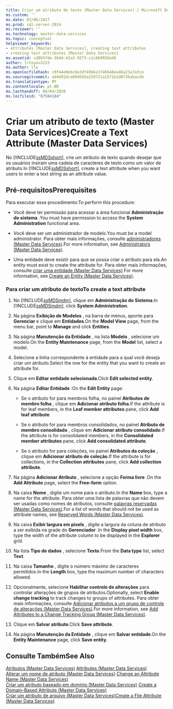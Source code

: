 ```yaml
---
title: Criar um atributo de texto (Master Data Services) | Microsoft Docs
ms.custom: ''
ms.date: 03/06/2017
ms.prod: sql-server-2014
ms.reviewer: ''
ms.technology: master-data-services
ms.topic: conceptual
helpviewer_keywords:
- attributes [Master Data Services], creating text attributes
- creating text attributes [Master Data Services]
ms.assetid: cd8b57de-364d-42a3-9273-c1c6b992bb40
author: lrtoyou1223
ms.author: lle
ms.openlocfilehash: c0f44e0e6c6e3df49b6a3746648ee46a23a7a3ce
ms.sourcegitcommit: ad4d92dce894592a259721a1571b1d8736abacdb
ms.translationtype: MT
ms.contentlocale: pt-BR
ms.lasthandoff: 08/04/2020
ms.locfileid: "87584184"
---
```

# <a name="create-a-text-attribute-master-data-services"></a><span data-ttu-id="27cde-102">Criar um atributo de texto (Master Data Services)</span><span class="sxs-lookup"><span data-stu-id="27cde-102">Create a Text Attribute (Master Data Services)</span></span>
  <span data-ttu-id="27cde-103">No [!INCLUDE[ssMDSshort](../includes/ssmdsshort-md.md)], crie um atributo de texto quando desejar que os usuários insiram uma cadeia de caracteres de texto como um valor de atributo.</span><span class="sxs-lookup"><span data-stu-id="27cde-103">In [!INCLUDE[ssMDSshort](../includes/ssmdsshort-md.md)], create a text attribute when you want users to enter a text string as an attribute value.</span></span>  
  
## <a name="prerequisites"></a><span data-ttu-id="27cde-104">Pré-requisitos</span><span class="sxs-lookup"><span data-stu-id="27cde-104">Prerequisites</span></span>  
 <span data-ttu-id="27cde-105">Para executar esse procedimento:</span><span class="sxs-lookup"><span data-stu-id="27cde-105">To perform this procedure:</span></span>  
  
-   <span data-ttu-id="27cde-106">Você deve ter permissão para acessar a área funcional **Administração do sistema** .</span><span class="sxs-lookup"><span data-stu-id="27cde-106">You must have permission to access the **System Administration** functional area.</span></span>  
  
-   <span data-ttu-id="27cde-107">Você deve ser um administrador de modelo.</span><span class="sxs-lookup"><span data-stu-id="27cde-107">You must be a model administrator.</span></span> <span data-ttu-id="27cde-108">Para obter mais informações, consulte [administradores &#40;Master Data Services&#41;](administrators-master-data-services.md).</span><span class="sxs-lookup"><span data-stu-id="27cde-108">For more information, see [Administrators &#40;Master Data Services&#41;](administrators-master-data-services.md).</span></span>  
  
-   <span data-ttu-id="27cde-109">Uma entidade deve existir para que se possa criar o atributo para ela.</span><span class="sxs-lookup"><span data-stu-id="27cde-109">An entity must exist to create the attribute for.</span></span> <span data-ttu-id="27cde-110">Para obter mais informações, consulte [criar uma entidade &#40;Master Data Services&#41;](../../2014/master-data-services/create-an-entity-master-data-services.md).</span><span class="sxs-lookup"><span data-stu-id="27cde-110">For more information, see [Create an Entity &#40;Master Data Services&#41;](../../2014/master-data-services/create-an-entity-master-data-services.md).</span></span>  
  
### <a name="to-create-a-text-attribute"></a><span data-ttu-id="27cde-111">Para criar um atributo de texto</span><span class="sxs-lookup"><span data-stu-id="27cde-111">To create a text attribute</span></span>  
  
1.  <span data-ttu-id="27cde-112">No [!INCLUDE[ssMDSmdm](../includes/ssmdsmdm-md.md)], clique em **Administração do Sistema**.</span><span class="sxs-lookup"><span data-stu-id="27cde-112">In [!INCLUDE[ssMDSmdm](../includes/ssmdsmdm-md.md)], click **System Administration**.</span></span>  
  
2.  <span data-ttu-id="27cde-113">Na página **Exibição de Modelos** , na barra de menus, aponte para **Gerenciar** e clique em **Entidades**.</span><span class="sxs-lookup"><span data-stu-id="27cde-113">On the **Model View** page, from the menu bar, point to **Manage** and click **Entities**.</span></span>  
  
3.  <span data-ttu-id="27cde-114">Na página **Manutenção da Entidade** , na lista **Modelo** , selecione um modelo.</span><span class="sxs-lookup"><span data-stu-id="27cde-114">On the **Entity Maintenance** page, from the **Model** list, select a model.</span></span>  
  
4.  <span data-ttu-id="27cde-115">Selecione a linha correspondente à entidade para a qual você deseja criar um atributo.</span><span class="sxs-lookup"><span data-stu-id="27cde-115">Select the row for the entity that you want to create an attribute for.</span></span>  
  
5.  <span data-ttu-id="27cde-116">Clique em **Editar entidade selecionada**.</span><span class="sxs-lookup"><span data-stu-id="27cde-116">Click **Edit selected entity**.</span></span>  
  
6.  <span data-ttu-id="27cde-117">Na página **Editar Entidade** :</span><span class="sxs-lookup"><span data-stu-id="27cde-117">On the **Edit Entity** page:</span></span>  
  
    -   <span data-ttu-id="27cde-118">Se o atributo for para membros folha, no painel **Atributos de membro folha** , clique em **Adicionar atributo folha**.</span><span class="sxs-lookup"><span data-stu-id="27cde-118">If the attribute is for leaf members, in the **Leaf member attributes** pane, click **Add leaf attribute**.</span></span>  
  
    -   <span data-ttu-id="27cde-119">Se o atributo for para membros consolidados, no painel **Atributo de membro consolidado** , clique em **Adicionar atributo consolidado**.</span><span class="sxs-lookup"><span data-stu-id="27cde-119">If the attribute is for consolidated members, in the **Consolidated member attributes** pane, click **Add consolidated attribute**.</span></span>  
  
    -   <span data-ttu-id="27cde-120">Se o atributo for para coleções, no painel **Atributos da coleção** , clique em **Adicionar atributo de coleção**.</span><span class="sxs-lookup"><span data-stu-id="27cde-120">If the attribute is for collections, in the **Collection attributes** pane, click **Add collection attribute**.</span></span>  
  
7.  <span data-ttu-id="27cde-121">Na página **Adicionar Atributo** , selecione a opção **Forma livre** .</span><span class="sxs-lookup"><span data-stu-id="27cde-121">On the **Add Attribute** page, select the **Free-form** option.</span></span>  
  
8.  <span data-ttu-id="27cde-122">Na caixa **Nome** , digite um nome para o atributo.</span><span class="sxs-lookup"><span data-stu-id="27cde-122">In the **Name** box, type a name for the attribute.</span></span> <span data-ttu-id="27cde-123">Para obter uma lista de palavras que não devem ser usadas como nomes de atributos, consulte [palavras reservadas &#40;Master Data Services&#41;](../../2014/master-data-services/reserved-words-master-data-services.md).</span><span class="sxs-lookup"><span data-stu-id="27cde-123">For a list of words that should not be used as attribute names, see [Reserved Words &#40;Master Data Services&#41;](../../2014/master-data-services/reserved-words-master-data-services.md).</span></span>  
  
9. <span data-ttu-id="27cde-124">Na caixa **Exibir largura em pixels** , digite a largura da coluna de atributo a ser exibida na grade do **Gerenciador** .</span><span class="sxs-lookup"><span data-stu-id="27cde-124">In the **Display pixel width** box, type the width of the attribute column to be displayed in the **Explorer** grid.</span></span>  
  
10. <span data-ttu-id="27cde-125">Na lista **Tipo de dados** , selecione **Texto**.</span><span class="sxs-lookup"><span data-stu-id="27cde-125">From the **Data type** list, select **Text**.</span></span>  
  
11. <span data-ttu-id="27cde-126">Na caixa **Tamanho** , digite o número máximo de caracteres permitidos.</span><span class="sxs-lookup"><span data-stu-id="27cde-126">In the **Length** box, type the maximum number of characters allowed.</span></span>  
  
12. <span data-ttu-id="27cde-127">Opcionalmente, selecione **Habilitar controle de alterações** para controlar alterações de grupos de atributos.</span><span class="sxs-lookup"><span data-stu-id="27cde-127">Optionally, select **Enable change tracking** to track changes to groups of attributes.</span></span> <span data-ttu-id="27cde-128">Para obter mais informações, consulte [Adicionar atributos a um grupo de controle de alterações &#40;Master Data Services&#41;](../../2014/master-data-services/add-attributes-to-a-change-tracking-group-master-data-services.md).</span><span class="sxs-lookup"><span data-stu-id="27cde-128">For more information, see [Add Attributes to a Change Tracking Group &#40;Master Data Services&#41;](../../2014/master-data-services/add-attributes-to-a-change-tracking-group-master-data-services.md).</span></span>  
  
13. <span data-ttu-id="27cde-129">Clique em **Salvar atributo**.</span><span class="sxs-lookup"><span data-stu-id="27cde-129">Click **Save attribute**.</span></span>  
  
14. <span data-ttu-id="27cde-130">Na página **Manutenção da Entidade** , clique em **Salvar entidade**.</span><span class="sxs-lookup"><span data-stu-id="27cde-130">On the **Entity Maintenance** page, click **Save entity**.</span></span>  
  
## <a name="see-also"></a><span data-ttu-id="27cde-131">Consulte Também</span><span class="sxs-lookup"><span data-stu-id="27cde-131">See Also</span></span>  
 <span data-ttu-id="27cde-132">[Atributos &#40;Master Data Services&#41;](../../2014/master-data-services/attributes-master-data-services.md) </span><span class="sxs-lookup"><span data-stu-id="27cde-132">[Attributes &#40;Master Data Services&#41;](../../2014/master-data-services/attributes-master-data-services.md) </span></span>  
 <span data-ttu-id="27cde-133">[Alterar um nome de atributo &#40;Master Data Services&#41;](change-an-attribute-name-and-data-type-master-data-services.md) </span><span class="sxs-lookup"><span data-stu-id="27cde-133">[Change an Attribute Name &#40;Master Data Services&#41;](change-an-attribute-name-and-data-type-master-data-services.md) </span></span>  
 <span data-ttu-id="27cde-134">[Criar um atributo baseado em domínio &#40;Master Data Services&#41;](../../2014/master-data-services/create-a-domain-based-attribute-master-data-services.md) </span><span class="sxs-lookup"><span data-stu-id="27cde-134">[Create a Domain-Based Attribute &#40;Master Data Services&#41;](../../2014/master-data-services/create-a-domain-based-attribute-master-data-services.md) </span></span>  
 [<span data-ttu-id="27cde-135">Criar um atributo de arquivo &#40;Master Data Services&#41;</span><span class="sxs-lookup"><span data-stu-id="27cde-135">Create a File Attribute &#40;Master Data Services&#41;</span></span>](../../2014/master-data-services/create-a-file-attribute-master-data-services.md)  
  
  
